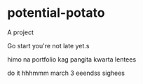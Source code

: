 # potential-potato
A project

Go start you're not late yet.s

himo na portfolio kag pangita kwarta lentees

do it
 hhhmmm march 3 eeendss
 sighees
<!-- I will start today freelancing and VA help meqq

help me help me helpppp

mashed potato
heyy

hello. s.
